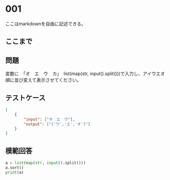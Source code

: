 # 001

ここはmarkdownを自由に記述できる。

ここまで
---
## 問題

変数に　「オ　エ　ウ　カ」　list(map(str, input().split()))で入力し、アイウエオ順に並び変えて表示させてください。

## テストケース

```json
[
	{
		"input": ["オ　エ　ウ"],
		"output": ["['ウ','エ','オ']"]
  	}
]
```

## 模範回答
```python
a = list(map(str, input().split()))
a.sort()
print(a)
```